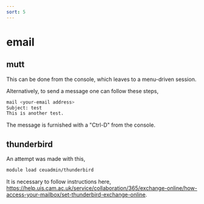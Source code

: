 ```yaml
---
sort: 5
---
```


# email

## mutt

This can be done from the console, which leaves to a menu-driven session.

Alternatively, to send a message one can follow these steps,

```bash
mail <your-email address>
Subject: test
This is another test.
```

The message is furnished with a "Ctrl-D" from the console.

## thunderbird

An attempt was made with this,

```bash
module load ceuadmin/thunderbird
```

It is necessary to follow instructions here, <https://help.uis.cam.ac.uk/service/collaboration/365/exchange-online/how-access-your-mailbox/set-thunderbird-exchange-online>.
